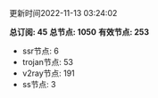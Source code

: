 更新时间2022-11-13 03:24:02

**总订阅: 45**
**总节点: 1050**
**有效节点: 253**
- ssr节点: 6
- trojan节点: 53
- v2ray节点: 191
- ss节点: 3
